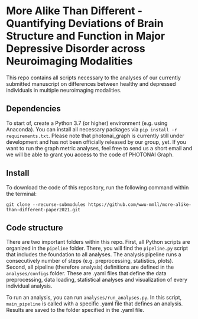 # More Alike Than Different - Quantifying Deviations of Brain Structure and Function in Major Depressive Disorder across Neuroimaging Modalities

This repo contains all scripts necessary to the analyses of our currently submitted manuscript on differences between healthy and depressed 
individuals in multiple neuroimaging modalities.

## Dependencies
To start of, create a Python 3.7 (or higher) environment (e.g. using Anaconda). You can install all necessary packages 
via `pip install -r requirements.txt`. Please note that photonai_graph is currently still under development and has
not been officially released by our group, yet. If you want to run the graph metric analyses, feel free to send us a short
email and we will be able to grant you access to the code of PHOTONAI Graph. 

## Install
To download the code of this repository, run the following command within the terminal:

`git clone --recurse-submodules https://github.com/wwu-mmll/more-alike-than-different-paper2021.git`

## Code structure
There are two important folders within this repo. First, all Python scripts are organized in the `pipeline` folder. 
There, you will find the `pipeline.py` script that includes the foundation to all analyses. The analysis pipeline
runs a consecutively number of steps (e.g. preprocessing, statistics, plots). Second, all pipeline (therefore analysis)
definitions are defined in the `analyses/configs` folder. These are .yaml files that define the data preprocessing, 
data loading, statistical analyses and visualization of every individual analysis. 

To run an analysis, you can run `analyses/run_analyses.py`. In this script, `main_pipeline` is called with a specific 
.yaml file that defines an analysis. Results are saved to the folder specified in the .yaml file.
